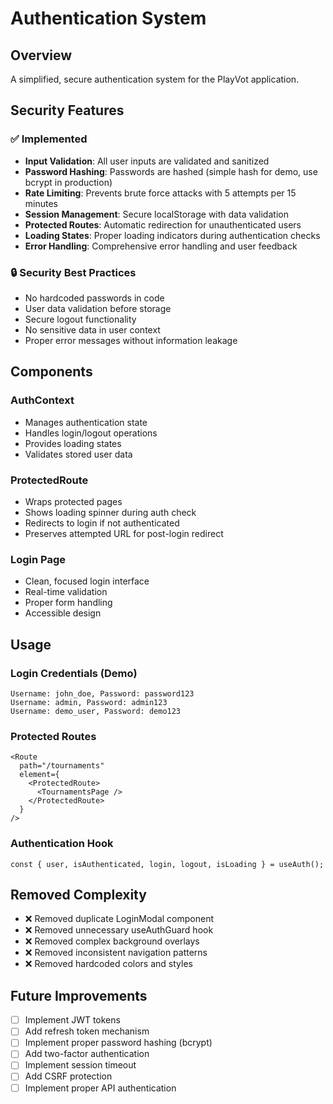 # Authentication System

## Overview

A simplified, secure authentication system for the PlayVot application.

## Security Features

### ✅ Implemented

- **Input Validation**: All user inputs are validated and sanitized
- **Password Hashing**: Passwords are hashed (simple hash for demo, use bcrypt in production)
- **Rate Limiting**: Prevents brute force attacks with 5 attempts per 15 minutes
- **Session Management**: Secure localStorage with data validation
- **Protected Routes**: Automatic redirection for unauthenticated users
- **Loading States**: Proper loading indicators during authentication checks
- **Error Handling**: Comprehensive error handling and user feedback

### 🔒 Security Best Practices

- No hardcoded passwords in code
- User data validation before storage
- Secure logout functionality
- No sensitive data in user context
- Proper error messages without information leakage

## Components

### AuthContext

- Manages authentication state
- Handles login/logout operations
- Provides loading states
- Validates stored user data

### ProtectedRoute

- Wraps protected pages
- Shows loading spinner during auth check
- Redirects to login if not authenticated
- Preserves attempted URL for post-login redirect

### Login Page

- Clean, focused login interface
- Real-time validation
- Proper form handling
- Accessible design

## Usage

### Login Credentials (Demo)

```
Username: john_doe, Password: password123
Username: admin, Password: admin123
Username: demo_user, Password: demo123
```

### Protected Routes

```tsx
<Route
  path="/tournaments"
  element={
    <ProtectedRoute>
      <TournamentsPage />
    </ProtectedRoute>
  }
/>
```

### Authentication Hook

```tsx
const { user, isAuthenticated, login, logout, isLoading } = useAuth();
```

## Removed Complexity

- ❌ Removed duplicate LoginModal component
- ❌ Removed unnecessary useAuthGuard hook
- ❌ Removed complex background overlays
- ❌ Removed inconsistent navigation patterns
- ❌ Removed hardcoded colors and styles

## Future Improvements

- [ ] Implement JWT tokens
- [ ] Add refresh token mechanism
- [ ] Implement proper password hashing (bcrypt)
- [ ] Add two-factor authentication
- [ ] Implement session timeout
- [ ] Add CSRF protection
- [ ] Implement proper API authentication
